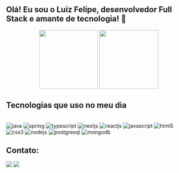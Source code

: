## Olá! Eu sou o Luiz Felipe, desenvolvedor Full Stack e amante de tecnologia! 👾

<div align="center">
	<img height="160em" src="https://github-readme-stats.vercel.app/api?username=luizfelipeapolonio&show_icons=true&theme=tokyonight"/>
	<img height="160em" src="https://github-readme-stats.vercel.app/api/top-langs/?username=luizfelipeapolonio&layout=compact&theme=tokyonight"/>
</div>

## Tecnologias que uso no meu dia

<div style="display: inline;"><br/>
	<img alt="java" src="https://img.shields.io/badge/java-%23ED8B00.svg?style=for-the-badge&logo=openjdk&logoColor=white" />
	<img alt="spring" src="https://img.shields.io/badge/spring-%236DB33F.svg?style=for-the-badge&logo=spring&logoColor=white" />
	<img alt="typescript" src="https://img.shields.io/badge/typescript-%23007ACC.svg?style=for-the-badge&logo=typescript&logoColor=white" />
	<img alt="nextjs" src="https://img.shields.io/badge/Next-black?style=for-the-badge&logo=next.js&logoColor=white" />
	<img alt="reactjs" src="https://img.shields.io/badge/React-20232A?style=for-the-badge&logo=react&logoColor=61DAFB" />
	<img alt="javascript" src="https://img.shields.io/badge/JavaScript-323330?style=for-the-badge&logo=javascript&logoColor=F7DF1E"/>
	<img alt="html5" src="https://img.shields.io/badge/HTML5-E34F26?style=for-the-badge&logo=html5&logoColor=white" />
	<img alt="css3" src="https://img.shields.io/badge/CSS3-1572B6?style=for-the-badge&logo=css3&logoColor=white" />
	<img alt="nodejs" src="https://img.shields.io/badge/Node.js-43853D?style=for-the-badge&logo=node.js&logoColor=white" />
	<img alt="postgresql" src="https://img.shields.io/badge/postgres-%23316192.svg?style=for-the-badge&logo=postgresql&logoColor=white" />
	<img alt="mongodb" src="https://img.shields.io/badge/MongoDB-%234ea94b.svg?style=for-the-badge&logo=mongodb&logoColor=white" />
</div>

## Contato:
<div style="display: inline_block">
	<a href="https://www.linkedin.com/in/luiz-felipe-salgado-31a969273"><img src="https://img.shields.io/badge/linkedin-%230077B5.svg?style=for-the-badge&logo=linkedin&logoColor=white" /></a>
	<a href="mailto:luizfelipe0527@gmail.com"><img src="https://img.shields.io/badge/Gmail-D14836?style=for-the-badge&logo=gmail&logoColor=white"/></a>
</div>
